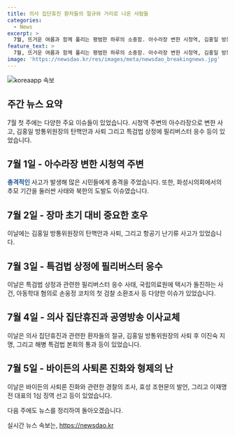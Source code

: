 ```yaml
---
title: 의사 집단휴진 환자들의 절규와 거리로 나온 사람들
categories:
  - News
excerpt: >
  7월, 뜨거운 여름과 함께 풀리는 평범한 하루의 소중함. 아수라장 변한 시청역, 김홍일 방통위원장 탄핵안, 특검법 상정 등 주요 이슈 속 취재팀의 요약정리. 다음 주 토요일에 다시 만나요.
feature_text: >
  7월, 뜨거운 여름과 함께 풀리는 평범한 하루의 소중함. 아수라장 변한 시청역, 김홍일 방통위원장 탄핵안, 특검법 상정 등 주요 이슈 속 취재팀의 요약정리. 다음 주 토요일에 다시 만나요.
image: 'https://newsdao.kr/res/images/meta/newsdao_breakingnews.jpg'
---
```


<p><img src="https://newsdao.kr/res/images/meta/newsdao_breakingnews.jpg" alt="koreaapp 속보" /></p>

<h2 data-ke-size="size26">주간 뉴스 요약</h2>

<p data-ke-size="size16">7월 첫 주에는 다양한 주요 이슈들이 있었습니다. 시청역 주변의 아수라장으로 변한 사고, 김홍일 방통위원장의 탄핵안과 사퇴 그리고 특검법 상정에 필리버스터 응수 등이 있었습니다.</p>

<h2 data-ke-size="size24">7월 1일 - 아수라장 변한 시청역 주변</h2>

<p data-ke-size="size16"><b><span style="color: #1a5490;">충격적인</span></b> 사고가 발생해 많은 시민들에게 충격을 주었습니다. 또한, 화성시의회에서의 추모 기간을 둘러싼 사태와 북한의 도발도 이슈였습니다.</p>

<h2 data-ke-size="size24">7월 2일 - 장마 초기 대비 중요한 호우</h2>

<p data-ke-size="size16">이날에는 김홍일 방통위원장의 탄핵안과 사퇴, 그리고 항공기 난기류 사고가 있었습니다.</p>

<h2 data-ke-size="size24">7월 3일 - 특검법 상정에 필리버스터 응수</h2>

<p data-ke-size="size16">이날은 특검법 상정과 관련한 필리버스터 응수 사태, 국립의료원에 택시가 돌진하는 사건, 아동학대 혐의로 손웅정 코치의 첫 검찰 소환조사 등 다양한 이슈가 있었습니다.</p>

<h2 data-ke-size="size24">7월 4일 - 의사 집단휴진과 공영방송 이사교체</h2>

<p data-ke-size="size16">이날은 의사 집단휴진과 관련한 환자들의 절규, 김홍일 방통위원장의 사퇴 후 이진숙 지명, 그리고 해병 특검법 본회의 통과 등이 있었습니다.</p>

<h2 data-ke-size="size24">7월 5일 - 바이든의 사퇴론 진화와 형제의 난</h2>

<p data-ke-size="size16">이날은 바이든의 사퇴론 진화와 관련한 경찰의 조사, 효성 조현문의 발언, 그리고 이재명 전 대표의 1심 징역 선고 등이 있었습니다.</p>

<p data-ke-size="size16">다음 주에도 뉴스를 정리하여 돌아오겠습니다. </p>
실시간 뉴스 속보는, <a href="https://newsdao.kr" rel="dofollow">https://newsdao.kr</a>


